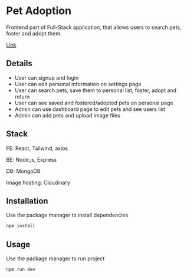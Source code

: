 # Pet Adoption
Frontend part of Full-Stack application, that allows users to search pets, foster and adopt them.

[Link](https://fs-pet-adoption-fe-sh-st-al.vercel.app/)
## Details

- User can signup and login
- User can edit personal information on settings page
- User can search pets, save them to personal list, foster, adopt and return
- User can see saved and fostered/adopted pets on personal page
- Admin can use dashboard page to edit pets and see users list
- Admin can add pets and upload image files

## Stack
FE: React, Tailwind, axios

BE: Node.js, Express

DB: MongoDB

Image hosting: Cloudinary

 

## Installation

Use the package manager to install dependencies
```bash
npm install
```


## Usage

Use the package manager to run project
```bash
npm run dev
```
